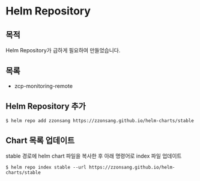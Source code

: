 # Helm Repository
## 목적
Helm Repository가 급하게 필요하여 만들었습니다.
## 목록
- zcp-monitoring-remote
## Helm Repository 추가
```
$ helm repo add zzonsang https://zzonsang.github.io/helm-charts/stable
```
## Chart 목록 업데이트
stable 경로에 helm chart 파일을 복사한 후 아래 명령어로 index 파일 업데이트
```
$ helm repo index stable --url https://zzonsang.github.io/helm-charts/stable
```
